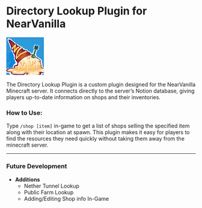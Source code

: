 # Directory Lookup Plugin for NearVanilla

![Near Vanilla Logo](https://github.com/bran-hardy/DirectoryLookupPlugin/blob/master/src/main/resources/icon.png)

The Directory Lookup Plugin is a custom plugin designed for the NearVanilla Minecraft server. It connects directly to the server’s Notion database, giving players up-to-date information on shops and their inventories.

### How to Use:
Type `/shop [item]` in-game to get a list of shops selling the specified item along with their location at spawn. This plugin makes it easy for players to find the resources they need quickly without taking them away from the minecraft server.

---

### Future Development

- **Additions**
	- Nether Tunnel Lookup
	- Public Farm Lookup
	- Adding/Editing Shop info In-Game

